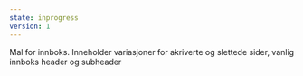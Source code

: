 ```yaml
---
state: inprogress
version: 1
---
```

Mal for innboks. Inneholder variasjoner for akriverte og slettede sider, vanlig innboks header og subheader
